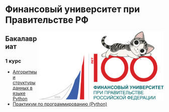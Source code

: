 # Финансовый университет при Правительстве РФ

<img src="https://github.com/Cat-in-box/FA/blob/png/git%20finashka.png" align="right" width=400 height=219/>

## Бакалавриат

### 1 курс
* [Алгоритмы и структуры данных в языке Python](https://github.com/Cat-in-box/FA/tree/1/1%20%D0%BA%D1%83%D1%80%D1%81/Python)
* [Практикум по программированию (Python)](https://github.com/Cat-in-box/FA/tree/1/1%20%D0%BA%D1%83%D1%80%D1%81/%D0%9F%D1%80%D0%B0%D0%BA%D1%82%D0%B8%D0%BA%D1%83%D0%BC%20(Python))
